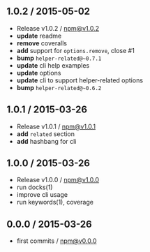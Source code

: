 

## 1.0.2 / 2015-05-02
- Release v1.0.2 / npm@v1.0.2
- **update** readme
- **remove** coveralls
- **add** support for `options.remove`, close #1
- **bump** `helper-related@~0.7.1`
- **update** cli help examples
- **update** options
- **update** cli to support helper-related options
- **bump** `helper-related@~0.6.2`

## 1.0.1 / 2015-03-26
- Release v1.0.1 / npm@v1.0.1
- **add** `related` section
- **add** hashbang for cli

## 1.0.0 / 2015-03-26
- Release v1.0.0 / npm@v1.0.0
- run docks(1)
- improve cli usage
- run keywords(1), coverage

## 0.0.0 / 2015-03-26
- first commits / npm@v0.0.0
